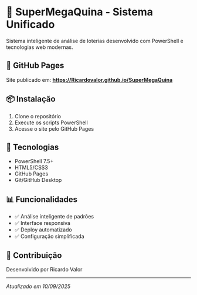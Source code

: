 # 🎯 SuperMegaQuina - Sistema Unificado

Sistema inteligente de análise de loterias desenvolvido com PowerShell e tecnologias web modernas.

## 🚀 GitHub Pages

Site publicado em: **https://Ricardovalor.github.io/SuperMegaQuina**

## 📦 Instalação

1. Clone o repositório
2. Execute os scripts PowerShell
3. Acesse o site pelo GitHub Pages

## 🔧 Tecnologias

- PowerShell 7.5+
- HTML5/CSS3
- GitHub Pages
- Git/GitHub Desktop

## 📊 Funcionalidades

- ✅ Análise inteligente de padrões
- ✅ Interface responsiva
- ✅ Deploy automatizado
- ✅ Configuração simplificada

## 🤝 Contribuição

Desenvolvido por Ricardo Valor

---
*Atualizado em 10/09/2025*
